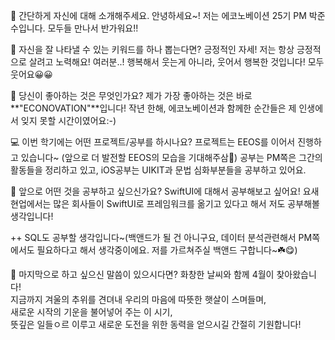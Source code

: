 👋 간단하게 자신에 대해 소개해주세요.
안녕하세요~! 저는 에코노베이션 25기 PM 박준수입니다. 모두들 만나서 반가워요!!

🔎 자신을 잘 나타낼 수 있는 키워드를 하나 뽑는다면?
긍정적인 자세!
저는 항상 긍정적으로 살려고 노력해요!
여러분..! 행복해서 웃는게 아니라, 웃어서 행복한 것입니다!
모두 웃어요😀😀

💌 당신이 좋아하는 것은 무엇인가요?
제가 가장 좋아하는 것은 바로 **"ECONOVATION"**입니다!
작년 한해, 에코노베이션과 함께한 순간들은 제 인생에서 잊지 못할 시간이였어요:-)


💻 이번 학기에는 어떤 프로젝트/공부를 하시나요?
프로젝트는 EEOS를 이어서 진행하고 있습니다~ (앞으로 더 발전할 EEOS의 모습을 기대해주삼🤩)
공부는 PM쪽은 그간의 활동들을 정리하고 있고, iOS공부는 UIKIT과 문법 심화부분들을 공부하고 있어요.

👣 앞으로 어떤 것을 공부하고 싶으신가요?
SwiftUI에 대해서 공부해보고 싶어요! 요새 현업에서는 많은 회사들이 SwiftUI로 프레임워크를 옮기고 있다고 해서 저도 공부해볼 생각입니다!

++ SQL도 공부할 생각입니다~(백앤드가 될 건 아니구요, 데이터 분석관련해서 PM쪽에서도 필요하다고 해서 생각중이에요. 저를 가르쳐주실 백앤드 구합니다~☘️😋)

💙 마지막으로 하고 싶으신 말씀이 있으시다면?
화창한 날씨와 함께 4월이 찾아왔습니다!  
지금까지 겨울의 추위를 견뎌내 우리의 마음에 따뜻한 햇살이 스며들며,  
새로운 시작의 기운을 불어넣어 주는 이 시기,  
뜻깊은 일들ㅇ르 이루고 새로운 도전을 위한 동력을 얻으시길 간절히 기원합니다!
